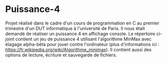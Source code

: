 # Puissance-4

Projet réalisé dans le cadre d'un cours de programmation en C au premier trimestre d'un DUT informatique à l'université de Paris. 
Il nous était demandé de réaliser un puissance 4 en affichage console. Le répertoire ci-joint contient un jeu de puissance 4 utilisant l'algorithme MinMax avec élagage alpha-bêta pour jouer contre l'ordinateur (plus d'informations ici : https://fr.wikipedia.org/wiki/Algorithme_minimax).
Il contient aussi des options de lecture, écriture et sauvegarde de fichiers.
